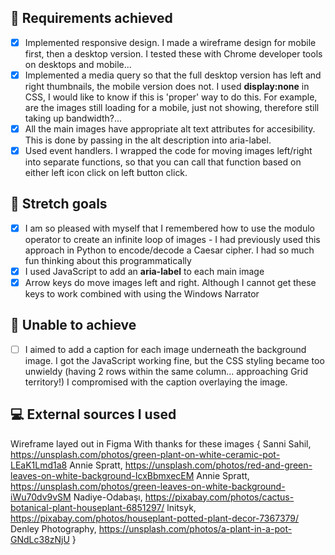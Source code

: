 ## :dart: Requirements achieved

- [x] Implemented responsive design. I made a wireframe design for mobile first, then a desktop version. I tested these with Chrome developer tools on desktops and mobile...
- [x] Implemented a media query so that the full desktop version has left and right thumbnails, the mobile version does not. I used **display:none** in CSS, I would like to know if this is 'proper' way to do this. For example, are the images still loading for a mobile, just not showing, therefore still taking up bandwidth?...
- [x] All the main images have appropriate alt text attributes for accesibility. This is done by passing in the alt description into aria-label.
- [x] Used event handlers. I wrapped the code for moving images left/right into separate functions, so that you can call that function based on either left icon click on left button click.

## :dart: Stretch goals

- [x] I am so pleased with myself that I remembered how to use the modulo operator to create an infinite loop of images - I had previously used this approach in Python to encode/decode a Caesar cipher. I had so much fun thinking about this programmatically
- [x] I used JavaScript to add an **aria-label** to each main image
- [x] Arrow keys do move images left and right. Although I cannot get these keys to work combined with using the Windows Narrator

## :pushpin: Unable to achieve

- [ ] I aimed to add a caption for each image underneath the background image. I got the JavaScript working fine, but the CSS styling became too unwieldy (having 2 rows within the same column... approaching Grid territory!) I compromised with the caption overlaying the image.

## :computer: External sources I used

Wireframe layed out in Figma
With thanks for these images {
Sanni Sahil, https://unsplash.com/photos/green-plant-on-white-ceramic-pot-LEaK1Lmd1a8
Annie Spratt, https://unsplash.com/photos/red-and-green-leaves-on-white-background-IcxBbmxecEM
Annie Spratt, https://unsplash.com/photos/green-leaves-on-white-background-iWu70dv9vSM
Nadiye-Odabaşı, https://pixabay.com/photos/cactus-botanical-plant-houseplant-6851297/
lnitsyk, https://pixabay.com/photos/houseplant-potted-plant-decor-7367379/
Denley Photography, https://unsplash.com/photos/a-plant-in-a-pot-GNdLc38zNjU
}
